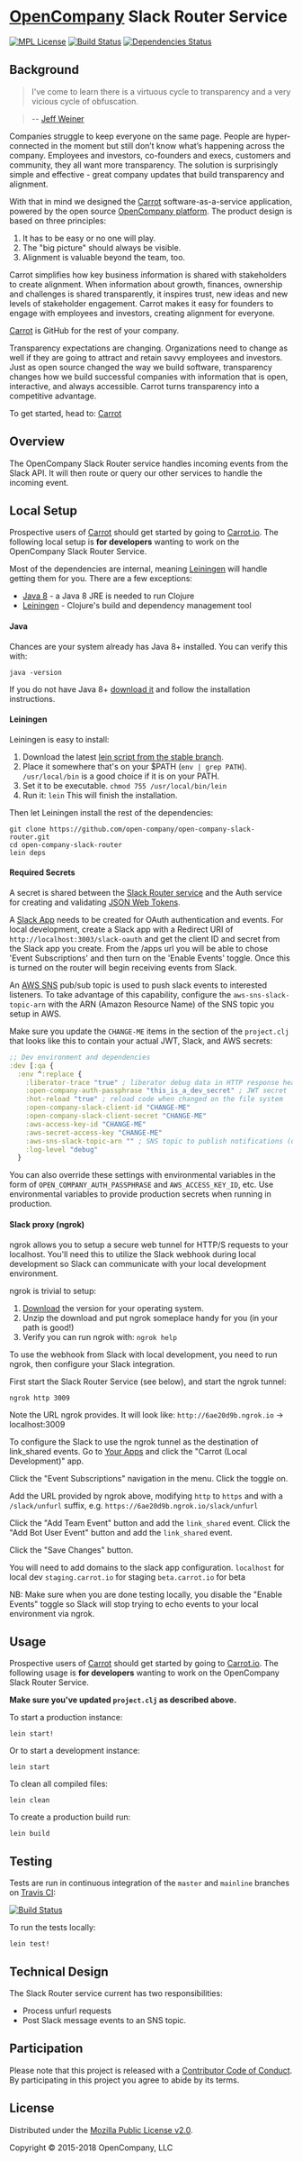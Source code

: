 # [OpenCompany](https://github.com/open-company) Slack Router Service

[![MPL License](http://img.shields.io/badge/license-MPL-blue.svg?style=flat)](https://www.mozilla.org/MPL/2.0/)
[![Build Status](https://travis-ci.org/open-company/open-company-slack-router.svg)](https://travis-ci.org/open-company/open-company-slack-router)
[![Dependencies Status](https://versions.deps.co/open-company/open-company-slack-router/status.svg)](https://versions.deps.co/open-company/open-company-slack-router)

## Background

> I've come to learn there is a virtuous cycle to transparency and a very vicious cycle of obfuscation.

> -- [Jeff Weiner](https://www.linkedin.com/in/jeffweiner08)

Companies struggle to keep everyone on the same page. People are hyper-connected in the moment but still don’t know what’s happening across the company. Employees and investors, co-founders and execs, customers and community, they all want more transparency. The solution is surprisingly simple and effective - great company updates that build transparency and alignment.

With that in mind we designed the [Carrot](https://carrot.io/) software-as-a-service application, powered by the open source [OpenCompany platform](https://github.com/open-company). The product design is based on three principles:

1. It has to be easy or no one will play.
2. The "big picture" should always be visible.
3. Alignment is valuable beyond the team, too.

Carrot simplifies how key business information is shared with stakeholders to create alignment. When information about growth, finances, ownership and challenges is shared transparently, it inspires trust, new ideas and new levels of stakeholder engagement. Carrot makes it easy for founders to engage with employees and investors, creating alignment for everyone.

[Carrot](https://carrot.io/) is GitHub for the rest of your company.

Transparency expectations are changing. Organizations need to change as well if they are going to attract and retain savvy employees and investors. Just as open source changed the way we build software, transparency changes how we build successful companies with information that is open, interactive, and always accessible. Carrot turns transparency into a competitive advantage.

To get started, head to: [Carrot](https://carrot.io/)


## Overview

The OpenCompany Slack Router service handles incoming events from the Slack API. It will then route or query our other services to handle the incoming event.


## Local Setup

Prospective users of [Carrot](https://carrot.io/) should get started by going to [Carrot.io](https://carrot.io/). The following local setup is **for developers** wanting to work on the OpenCompany Slack Router Service.

Most of the dependencies are internal, meaning [Leiningen](https://github.com/technomancy/leiningen) will handle getting them for you. There are a few exceptions:

* [Java 8](http://www.oracle.com/technetwork/java/javase/downloads/index.html) - a Java 8 JRE is needed to run Clojure
* [Leiningen](https://github.com/technomancy/leiningen) - Clojure's build and dependency management tool


#### Java

Chances are your system already has Java 8+ installed. You can verify this with:

```console
java -version
```

If you do not have Java 8+ [download it](http://www.oracle.com/technetwork/java/javase/downloads/index.html) and follow the installation instructions.

#### Leiningen

Leiningen is easy to install:

1. Download the latest [lein script from the stable branch](https://raw.githubusercontent.com/technomancy/leiningen/stable/bin/lein).
1. Place it somewhere that's on your $PATH (`env | grep PATH`). `/usr/local/bin` is a good choice if it is on your PATH.
1. Set it to be executable. `chmod 755 /usr/local/bin/lein`
1. Run it: `lein` This will finish the installation.

Then let Leiningen install the rest of the dependencies:

```console
git clone https://github.com/open-company/open-company-slack-router.git
cd open-company-slack-router
lein deps
```

#### Required Secrets

A secret is shared between the [Slack Router service](https://github.com/open-company/open-company-slack-router) and the Auth service for creating and validating [JSON Web Tokens](https://jwt.io/).

A [Slack App](https://api.slack.com/apps) needs to be created for OAuth authentication and events. For local development, create a Slack app with a Redirect URI of `http://localhost:3003/slack-oauth` and get the client ID and secret from the Slack app you create.  From the /apps url you will be able to chose 'Event Subscriptions' and then turn on the 'Enable Events' toggle.  Once this is turned on the router will begin receiving events from Slack.

An [AWS SNS](https://aws.amazon.com/sns/) pub/sub topic is used to push slack events to interested listeners. To take advantage of this capability, configure the `aws-sns-slack-topic-arn` with the ARN (Amazon Resource Name) of the SNS topic you setup in AWS.

Make sure you update the `CHANGE-ME` items in the section of the `project.clj` that looks like this to contain your actual JWT, Slack, and AWS secrets:

```clojure
;; Dev environment and dependencies
:dev [:qa {
  :env ^:replace {
    :liberator-trace "true" ; liberator debug data in HTTP response headers
    :open-company-auth-passphrase "this_is_a_dev_secret" ; JWT secret
    :hot-reload "true" ; reload code when changed on the file system
    :open-company-slack-client-id "CHANGE-ME"
    :open-company-slack-client-secret "CHANGE-ME"
    :aws-access-key-id "CHANGE-ME"
    :aws-secret-access-key "CHANGE-ME"
    :aws-sns-slack-topic-arn "" ; SNS topic to publish notifications (optional)
    :log-level "debug"
  }
```

You can also override these settings with environmental variables in the form of `OPEN_COMPANY_AUTH_PASSPHRASE` and
`AWS_ACCESS_KEY_ID`, etc. Use environmental variables to provide production secrets when running in production.

#### Slack proxy (ngrok)

ngrok allows you to setup a secure web tunnel for HTTP/S requests to your
localhost. You'll need this to utilize the Slack webhook during local
development so Slack can communicate with your local development environment.

ngrok is trivial to setup:

1. [Download](https://ngrok.com/download) the version for your operating system.
1. Unzip the download and put ngrok someplace handy for you (in your path is good!)
1. Verify you can run ngrok with: `ngrok help`

To use the webhook from Slack with local development, you need to run ngrok, then configure your Slack integration.

First start the Slack Router Service (see below), and start the ngrok tunnel:

```console
ngrok http 3009
```

Note the URL ngrok provides. It will look like: `http://6ae20d9b.ngrok.io` -> localhost:3009

To configure the Slack to use the ngrok tunnel as the destination of link_shared events. Go to
[Your Apps](https://api.slack.com/apps) and click the "Carrot (Local Development)" app.

Click the "Event Subscriptions" navigation in the menu. Click the toggle on.

Add the URL provided by ngrok above, modifying `http` to `https` and with a `/slack/unfurl` suffix,
e.g. `https://6ae20d9b.ngrok.io/slack/unfurl`

 Click the "Add Team Event" button and add the `link_shared` event. Click the "Add Bot User Event" button and
 add the `link_shared` event.

Click the "Save Changes" button.

You will need to add domains to the slack app configuration.
`localhost` for local dev
`staging.carrot.io` for staging
`beta.carrot.io` for beta

NB: Make sure when you are done testing locally, you disable the "Enable Events" toggle so Slack will stop trying
to echo events to your local environment via ngrok.

## Usage

Prospective users of [Carrot](https://carrot.io/) should get started by going to [Carrot.io](https://carrot.io/). The following usage is **for developers** wanting to work on the OpenCompany Slack Router Service.

**Make sure you've updated `project.clj` as described above.**

To start a production instance:

```console
lein start!
```

Or to start a development instance:

```console
lein start
```

To clean all compiled files:

```console
lein clean
```

To create a production build run:

```console
lein build
```

## Testing

Tests are run in continuous integration of the `master` and `mainline` branches on [Travis CI](https://travis-ci.org/open-company/open-company-slack-router):

[![Build Status](http://img.shields.io/travis/open-company/open-company-slack-router.svg?style=flat)](https://travis-ci.org/open-company/open-company-slack-router)

To run the tests locally:

```console
lein test!
```

## Technical Design

The Slack Router service current has two responsibilities:

- Process unfurl requests
- Post Slack message events to an SNS topic.



## Participation

Please note that this project is released with a [Contributor Code of Conduct](https://github.com/open-company/open-company-slack-router/blob/mainline/CODE-OF-CONDUCT.md). By participating in this project you agree to abide by its terms.


## License

Distributed under the [Mozilla Public License v2.0](http://www.mozilla.org/MPL/2.0/).

Copyright © 2015-2018 OpenCompany, LLC
